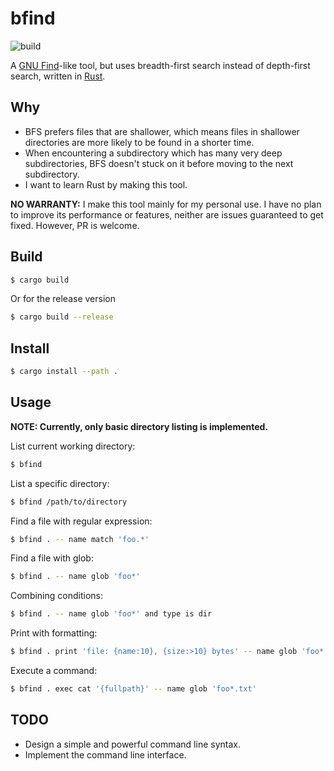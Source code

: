 # bfind

![build](https://github.com/brglng/bfind/actions/workflows/rust.yml/badge.svg)

A [GNU Find](https://www.gnu.org/software/findutils/)-like tool, but uses breadth-first search instead of depth-first search, written in [Rust](https://www.rust-lang.org/).

## Why

* BFS prefers files that are shallower, which means files in shallower directories are more likely to be found in a shorter time.
* When encountering a subdirectory which has many very deep subdirectories, BFS doesn't stuck on it before moving to the next subdirectory.
* I want to learn Rust by making this tool.

**NO WARRANTY:** I make this tool mainly for my personal use. I have no plan to improve its performance or features, neither are issues guaranteed to get fixed. However, PR is welcome.

## Build

```sh
$ cargo build
```

Or for the release version

```sh
$ cargo build --release
```

## Install

```sh
$ cargo install --path .
```

## Usage

**NOTE: Currently, only basic directory listing is implemented.**

List current working directory:

```sh
$ bfind
```

List a specific directory:

```sh
$ bfind /path/to/directory
```

Find a file with regular expression:

```sh
$ bfind . -- name match 'foo.*'
```

Find a file with glob:

```sh
$ bfind . -- name glob 'foo*'
```

Combining conditions:

```sh
$ bfind . -- name glob 'foo*' and type is dir
```

Print with formatting:

```sh
$ bfind . print 'file: {name:10}, {size:>10} bytes' -- name glob 'foo*' and size gt 1MiB
```

Execute a command:

```sh
$ bfind . exec cat '{fullpath}' -- name glob 'foo*.txt'
```

## TODO

- Design a simple and powerful command line syntax.
- Implement the command line interface.
